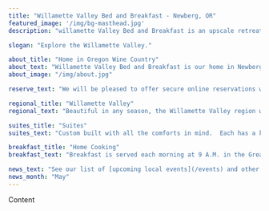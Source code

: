 ```yaml
---
title: "Willamette Valley Bed and Breakfast - Newberg, OR"
featured_image: '/img/bg-masthead.jpg'
description: "willamette Valley Bed and Breakfast is an upscale retreat in the heart of Oregon's wine country."

slogan: "Explore the Willamette Valley."

about_title: "Home in Oregon Wine Country"
about_text: "Willamette Valley Bed and Breakfast is our home in Newberg, Oregon and we would love to share it with you. To stay with us you can reserve online now or give us a call. We look forward to seeing you!"
about_image: "/img/about.jpg"

reserve_text: "We will be pleased to offer secure online reservations when we open later this year. For inquiries about advanced reservations feel free to give us a call."

regional_title: "Willamette Valley"
regional_text: "Beautiful in any season, the Willamette Valley region will impress and inspire you. Our home is minutes away from some of the area's best wineries and vineyards."

suites_title: "Suites"
suites_text: "Custom built with all the comforts in mind.  Each has a king bed, en-suite bath with heated floors, two-person soaking tub, separate shower, private patio, sitting area, and climate control."

breakfast_title: "Home Cooking"
breakfast_text: "Breakfast is served each morning at 9 A.M. in the Great Room.  We look forward to sharing our gourmet breakfast with you and your new friends. Gluten free, vegetarian, allergies and other food restrictions can be accommodated upon request."

news_text: "See our list of [upcoming local events](/events) and other [updates from us](/posts)"
news_month: "May"
---
```

Content
